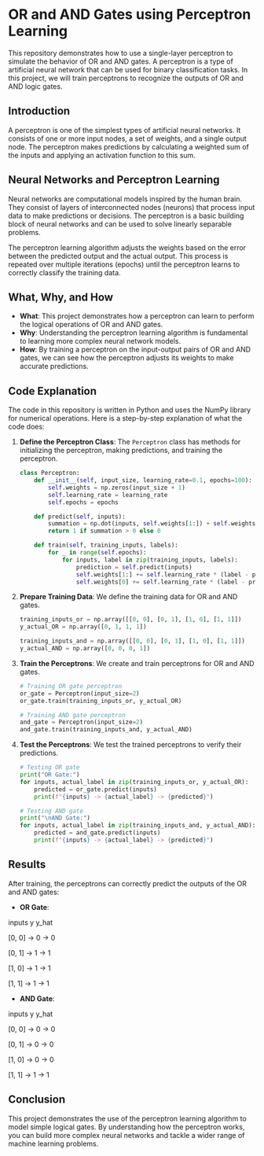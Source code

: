 # OR and AND Gates using Perceptron Learning

This repository demonstrates how to use a single-layer perceptron to simulate the behavior of OR and AND gates. A perceptron is a type of artificial neural network that can be used for binary classification tasks. In this project, we will train perceptrons to recognize the outputs of OR and AND logic gates.

## Introduction

A perceptron is one of the simplest types of artificial neural networks. It consists of one or more input nodes, a set of weights, and a single output node. The perceptron makes predictions by calculating a weighted sum of the inputs and applying an activation function to this sum.

## Neural Networks and Perceptron Learning

Neural networks are computational models inspired by the human brain. They consist of layers of interconnected nodes (neurons) that process input data to make predictions or decisions. The perceptron is a basic building block of neural networks and can be used to solve linearly separable problems.

The perceptron learning algorithm adjusts the weights based on the error between the predicted output and the actual output. This process is repeated over multiple iterations (epochs) until the perceptron learns to correctly classify the training data.

## What, Why, and How

- **What**: This project demonstrates how a perceptron can learn to perform the logical operations of OR and AND gates.
- **Why**: Understanding the perceptron learning algorithm is fundamental to learning more complex neural network models.
- **How**: By training a perceptron on the input-output pairs of OR and AND gates, we can see how the perceptron adjusts its weights to make accurate predictions.

## Code Explanation

The code in this repository is written in Python and uses the NumPy library for numerical operations. Here is a step-by-step explanation of what the code does:

1. **Define the Perceptron Class**: The `Perceptron` class has methods for initializing the perceptron, making predictions, and training the perceptron.
    ```python
    class Perceptron:
        def __init__(self, input_size, learning_rate=0.1, epochs=100):
            self.weights = np.zeros(input_size + 1)
            self.learning_rate = learning_rate
            self.epochs = epochs

        def predict(self, inputs):
            summation = np.dot(inputs, self.weights[1:]) + self.weights[0]
            return 1 if summation > 0 else 0

        def train(self, training_inputs, labels):
            for _ in range(self.epochs):
                for inputs, label in zip(training_inputs, labels):
                    prediction = self.predict(inputs)
                    self.weights[1:] += self.learning_rate * (label - prediction) * inputs
                    self.weights[0] += self.learning_rate * (label - prediction)
    ```

2. **Prepare Training Data**: We define the training data for OR and AND gates.
    ```python
    training_inputs_or = np.array([[0, 0], [0, 1], [1, 0], [1, 1]])
    y_actual_OR = np.array([0, 1, 1, 1])

    training_inputs_and = np.array([[0, 0], [0, 1], [1, 0], [1, 1]])
    y_actual_AND = np.array([0, 0, 0, 1])
    ```

3. **Train the Perceptrons**: We create and train perceptrons for OR and AND gates.
    ```python
    # Training OR gate perceptron
    or_gate = Perceptron(input_size=2)
    or_gate.train(training_inputs_or, y_actual_OR)

    # Training AND gate perceptron
    and_gate = Perceptron(input_size=2)
    and_gate.train(training_inputs_and, y_actual_AND)
    ```

4. **Test the Perceptrons**: We test the trained perceptrons to verify their predictions.
    ```python
    # Testing OR gate
    print("OR Gate:")
    for inputs, actual_label in zip(training_inputs_or, y_actual_OR):
        predicted = or_gate.predict(inputs)
        print(f"{inputs} -> {actual_label} -> {predicted}")

    # Testing AND gate
    print("\nAND Gate:")
    for inputs, actual_label in zip(training_inputs_and, y_actual_AND):
        predicted = and_gate.predict(inputs)
        print(f"{inputs} -> {actual_label} -> {predicted}")
    ```

## Results

After training, the perceptrons can correctly predict the outputs of the OR and AND gates:

- **OR Gate**:

inputs    y    y_hat

[0, 0] -> 0 -> 0

[0, 1] -> 1 -> 1

[1, 0] -> 1 -> 1

[1, 1] -> 1 -> 1

- **AND Gate**:

inputs    y    y_hat

[0, 0] -> 0 -> 0

[0, 1] -> 0 -> 0

[1, 0] -> 0 -> 0

[1, 1] -> 1 -> 1


## Conclusion

This project demonstrates the use of the perceptron learning algorithm to model simple logical gates. By understanding how the perceptron works, you can build more complex neural networks and tackle a wider range of machine learning problems.
